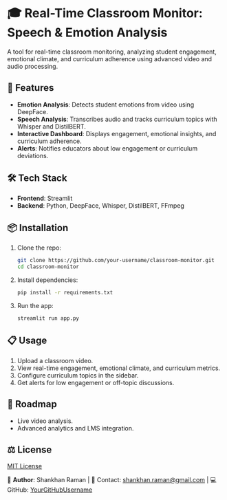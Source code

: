 # 🎓 Real-Time Classroom Monitor: Speech & Emotion Analysis

A tool for real-time classroom monitoring, analyzing student engagement, emotional climate, and curriculum adherence using advanced video and audio processing.

## 🚀 Features
- **Emotion Analysis**: Detects student emotions from video using DeepFace.
- **Speech Analysis**: Transcribes audio and tracks curriculum topics with Whisper and DistilBERT.
- **Interactive Dashboard**: Displays engagement, emotional insights, and curriculum adherence.
- **Alerts**: Notifies educators about low engagement or curriculum deviations.

## 🛠️ Tech Stack
- **Frontend**: Streamlit
- **Backend**: Python, DeepFace, Whisper, DistilBERT, FFmpeg

## 📦 Installation
1. Clone the repo:
   ```bash
   git clone https://github.com/your-username/classroom-monitor.git
   cd classroom-monitor
   ```
2. Install dependencies:
   ```bash
   pip install -r requirements.txt
   ```
3. Run the app:
   ```bash
   streamlit run app.py
   ```

## 📋 Usage
1. Upload a classroom video.
2. View real-time engagement, emotional climate, and curriculum metrics.
3. Configure curriculum topics in the sidebar.
4. Get alerts for low engagement or off-topic discussions.

## 🔮 Roadmap
- Live video analysis.
- Advanced analytics and LMS integration.

## ⚖️ License
[MIT License](LICENSE)

👤 **Author**: Shankhan Raman | 📧 Contact: shankhan.raman@gmail.com | 💻 GitHub: [YourGitHubUsername](https://github.com/your-username/classroom-monitor)
